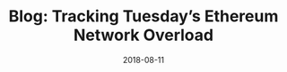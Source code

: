 ---
title: "Blog: Tracking Tuesday’s Ethereum Network Overload"
date: 2018-08-11
tags: [blockchain, writing, finance]
excerpt: "Blockchian, Finance, Cryptocurrency"
link: https://medium.com/amberdata/tracking-tuesdays-ethereum-network-overload-2d87c4ac1f93
---